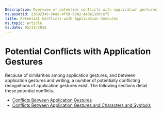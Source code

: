 ```yaml
---
Description: Overview of potential conflicts with application gestures.
ms.assetid: 23692348-96ed-4f59-b3b2-4e0e11ddcef5
title: Potential Conflicts with Application Gestures
ms.topic: article
ms.date: 05/31/2018
---
```


# Potential Conflicts with Application Gestures

Because of similarities among application gestures, and between application gestures and writing, a number of potentially conflicting recognitions of application gestures exist. The following sections detail these potential conflicts.

-   [Conflicts Between Application Gestures](conflicts-between-application-gestures.md)
-   [Conflicts Between Application Gestures and Characters and Symbols](conflicts-between-application-gestures-and-characters-and-symbols.md)

 

 




